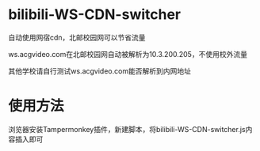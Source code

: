 # bilibili-WS-CDN-switcher
自动使用网宿cdn，北邮校园网可以节省流量

ws.acgvideo.com在北邮校园网自动被解析为10.3.200.205，不使用校外流量

其他学校请自行测试ws.acgvideo.com能否解析到内网地址


# 使用方法
浏览器安装Tampermonkey插件，新建脚本，将bilibili-WS-CDN-switcher.js内容插入即可
